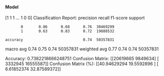 #### Model
[1 1 1 ... 1 0 0]
Classification Report:
              precision    recall  f1-score   support

           0       0.86      0.68      0.76  30469299
           1       0.63      0.83      0.72  19888532

    accuracy                           0.74  50357831
   macro avg       0.74      0.75      0.74  50357831
weighted avg       0.77      0.74      0.74  50357831

Accuracy: 0.7382218666248751
Confusion Matrix:
[[20619665  9849634]
 [ 3332945 16555587]]
Confusion Matrix (%):
[[40.94629294 19.5592896 ]
 [ 6.61852374 32.87589372]]
